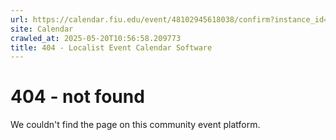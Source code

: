 ```yaml
---
url: https://calendar.fiu.edu/event/48102945618038/confirm?instance_id=48102945670294&return=https%3A%2F%2Fcalendar.fiu.edu%2Fcalendar%3Fevent_types%255B%255D%3D127601
site: Calendar
crawled_at: 2025-05-20T10:56:58.209773
title: 404 - Localist Event Calendar Software
---
```


# 404 - not found
We couldn't find the page on this community event platform.
